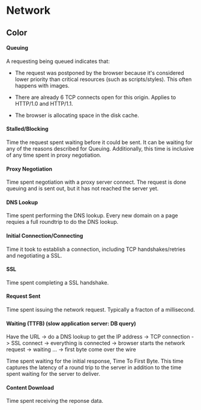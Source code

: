 # Network

## Color

#### Queuing

A requesting being queued indicates that:

* The request was postponed by the browser because it's considered lower priority than critical resources (such as scripts/styles). This often happens with images.

* There are already 6 TCP connects open for this origin. Applies to HTTP/1.0 and HTTP/1.1.

* The browser is allocating space in the disk cache.

#### Stalled/Blocking

Time the request spent waiting before it could be sent. It can be waiting for any of the reasons described for Queuing. Additionally, this time is inclusive of any time spent in proxy negotiation.

#### Proxy Negotiation

Time spent negotiation with a proxy server connect. The request is done queuing and is sent out, but it has not reached the server yet.

#### DNS Lookup

Time spent performing the DNS lookup. Every new domain on a page requies a full roundtrip to do the DNS lookup.

#### Initial Connection/Connecting

Time it took to establish a connection, including TCP handshakes/retries and negotiating a SSL.

#### SSL

Time spent completing a SSL handshake.

#### Request Sent

Time spent issuing the network request. Typically a fracton of a millisecond.

#### Waiting (TTFB) (slow application server: DB query)

Have the URL -> do a DNS lookup to get the IP address
-> TCP connection -> SSL connect -> everything is connected -> browser starts the network request
-> waiting ... -> first byte come over the wire

Time spent waiting for the initial response, Time To First Byte. This time captures the latency of a round trip to the server in addition to the time spent waiting for the server to deliver.

#### Content Download

Time spent receiving the reponse data.
